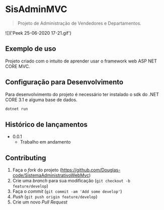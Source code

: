 # SisAdminMVC
> Projeto de Administração de Vendedores e Departamentos.

![]('Peek 25-06-2020 17-21.gif')

## Exemplo de uso

Projeto criado com o intuito de aprender usar o framework web ASP NET CORE MVC.


## Configuração para Desenvolvimento

Para desenvolvimento do projeto é necessário ter instalado o sdk do .NET CORE 3.1 e alguma base de dados.

```sh
dotnet run
```

## Histórico de lançamentos
* 0.0.1
    * Trabalho em andamento

## Contributing

1. Faça o _fork_ do projeto (<https://github.com/Douglas-code/SistemaAdministrativoWebMvc>)
2. Crie uma _branch_ para sua modificação (`git checkout -b feature/develop`)
3. Faça o _commit_ (`git commit -am 'Add some develop'`)
4. _Push_ (`git push origin feature/develop`)
5. Crie um novo _Pull Request_


